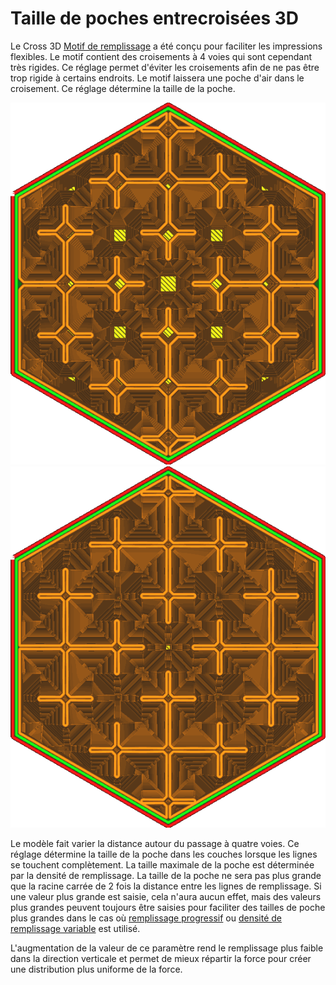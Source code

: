 Taille de poches entrecroisées 3D
===

Le Cross 3D [Motif de remplissage](../infill/infill_pattern.md) a été conçu pour faciliter les impressions flexibles. Le motif contient des croisements à 4 voies qui sont cependant très rigides. Ce réglage permet d'éviter les croisements afin de ne pas être trop rigide à certains endroits. Le motif laissera une poche d'air dans le croisement. Ce réglage détermine la taille de la poche.

![La taille de la poche par défaut est de 2mm](../../../articles/images/infill_pattern_cross_3d.png)
![Un format de poche de 0,5mm](../../../articles/images/cross_infill_pocket_size_0_5.png)

Le modèle fait varier la distance autour du passage à quatre voies. Ce réglage détermine la taille de la poche dans les couches lorsque les lignes se touchent complètement. La taille maximale de la poche est déterminée par la densité de remplissage. La taille de la poche ne sera pas plus grande que la racine carrée de 2 fois la distance entre les lignes de remplissage. Si une valeur plus grande est saisie, cela n'aura aucun effet, mais des valeurs plus grandes peuvent toujours être saisies pour faciliter des tailles de poche plus grandes dans le cas où [remplissage progressif](../infill/gradual_infill_steps.md) ou [densité de remplissage variable](./cross_infill_density_image.md) est utilisé.

L'augmentation de la valeur de ce paramètre rend le remplissage plus faible dans la direction verticale et permet de mieux répartir la force pour créer une distribution plus uniforme de la force.
